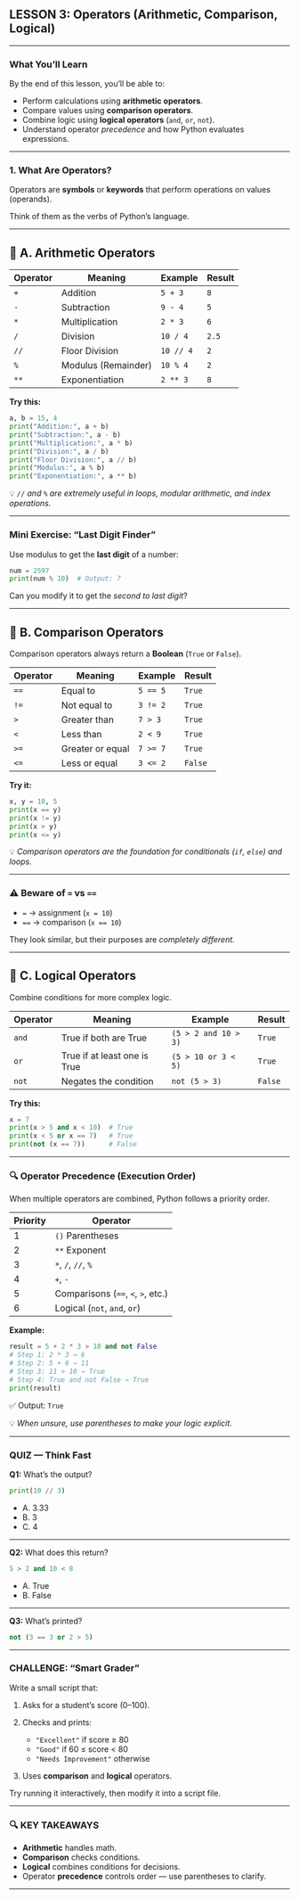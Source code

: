 ## LESSON 3: Operators (Arithmetic, Comparison, Logical)

---

### What You’ll Learn

By the end of this lesson, you’ll be able to:

* Perform calculations using **arithmetic operators**.
* Compare values using **comparison operators**.
* Combine logic using **logical operators** (`and`, `or`, `not`).
* Understand operator *precedence* and how Python evaluates expressions.

---

### 1. What Are Operators?

Operators are **symbols** or **keywords** that perform operations on values (operands).

Think of them as the verbs of Python’s language.

---

## 🔹 A. Arithmetic Operators

| Operator | Meaning             | Example   | Result |
| -------- | ------------------- | --------- | ------ |
| `+`      | Addition            | `5 + 3`   | `8`    |
| `-`      | Subtraction         | `9 - 4`   | `5`    |
| `*`      | Multiplication      | `2 * 3`   | `6`    |
| `/`      | Division            | `10 / 4`  | `2.5`  |
| `//`     | Floor Division      | `10 // 4` | `2`    |
| `%`      | Modulus (Remainder) | `10 % 4`  | `2`    |
| `**`     | Exponentiation      | `2 ** 3`  | `8`    |

**Try this:**

```python
a, b = 15, 4
print("Addition:", a + b)
print("Subtraction:", a - b)
print("Multiplication:", a * b)
print("Division:", a / b)
print("Floor Division:", a // b)
print("Modulus:", a % b)
print("Exponentiation:", a ** b)
```

💡 *`//` and `%` are extremely useful in loops, modular arithmetic, and index operations.*

---

### Mini Exercise: “Last Digit Finder”

Use modulus to get the **last digit** of a number:

```python
num = 2597
print(num % 10)  # Output: 7
```

Can you modify it to get the *second to last digit*?

---

## 🔹 B. Comparison Operators

Comparison operators always return a **Boolean** (`True` or `False`).

| Operator | Meaning          | Example  | Result  |
| -------- | ---------------- | -------- | ------- |
| `==`     | Equal to         | `5 == 5` | `True`  |
| `!=`     | Not equal to     | `3 != 2` | `True`  |
| `>`      | Greater than     | `7 > 3`  | `True`  |
| `<`      | Less than        | `2 < 9`  | `True`  |
| `>=`     | Greater or equal | `7 >= 7` | `True`  |
| `<=`     | Less or equal    | `3 <= 2` | `False` |

**Try it:**

```python
x, y = 10, 5
print(x == y)
print(x != y)
print(x > y)
print(x <= y)
```

💡 *Comparison operators are the foundation for conditionals (`if`, `else`) and loops.*

---

### ⚠️ Beware of `=` vs `==`

* `=` → assignment (`x = 10`)
* `==` → comparison (`x == 10`)

They look similar, but their purposes are *completely different.*

---

## 🔹 C. Logical Operators

Combine conditions for more complex logic.

| Operator | Meaning                      | Example              | Result  |
| -------- | ---------------------------- | -------------------- | ------- |
| `and`    | True if both are True        | `(5 > 2 and 10 > 3)` | `True`  |
| `or`     | True if at least one is True | `(5 > 10 or 3 < 5)`  | `True`  |
| `not`    | Negates the condition        | `not (5 > 3)`        | `False` |

**Try this:**

```python
x = 7
print(x > 5 and x < 10)  # True
print(x < 5 or x == 7)   # True
print(not (x == 7))      # False
```

---

### 🔍 Operator Precedence (Execution Order)

When multiple operators are combined, Python follows a priority order.

| Priority | Operator                           |
| -------- | ---------------------------------- |
| 1        | `()` Parentheses                   |
| 2        | `**` Exponent                      |
| 3        | `*`, `/`, `//`, `%`                |
| 4        | `+`, `-`                           |
| 5        | Comparisons (`==`, `<`, `>`, etc.) |
| 6        | Logical (`not`, `and`, `or`)       |

**Example:**

```python
result = 5 + 2 * 3 > 10 and not False
# Step 1: 2 * 3 → 6
# Step 2: 5 + 6 → 11
# Step 3: 11 > 10 → True
# Step 4: True and not False → True
print(result)
```

✅ Output: `True`

💡 *When unsure, use parentheses to make your logic explicit.*

---

###  QUIZ — Think Fast

**Q1:**
What’s the output?

```python
print(10 // 3)
```

* A. 3.33
* B. 3
* C. 4

---

**Q2:**
What does this return?

```python
5 > 2 and 10 < 8
```

* A. True
* B. False

---

**Q3:**
What’s printed?

```python
not (3 == 3 or 2 > 5)
```

---

### CHALLENGE: “Smart Grader”

Write a small script that:

1. Asks for a student’s score (0–100).
2. Checks and prints:

   * `"Excellent"` if score ≥ 80
   * `"Good"` if 60 ≤ score < 80
   * `"Needs Improvement"` otherwise
3. Uses **comparison** and **logical** operators.

Try running it interactively, then modify it into a script file.

---

### 🔍 KEY TAKEAWAYS

* **Arithmetic** handles math.
* **Comparison** checks conditions.
* **Logical** combines conditions for decisions.
* Operator **precedence** controls order — use parentheses to clarify.

---

